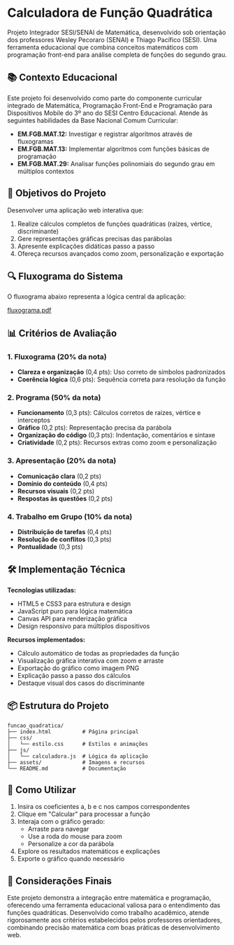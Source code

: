 # Calculadora de Função Quadrática

Projeto Integrador SESI/SENAI de Matemática, desenvolvido sob orientação dos professores Wesley Pecoraro (SENAI) e Thiago Pacífico (SESI). Uma ferramenta educacional que combina conceitos matemáticos com programação front-end para análise completa de funções do segundo grau.

## 📚 Contexto Educacional

Este projeto foi desenvolvido como parte do componente curricular integrado de Matemática, Programação Front-End e Programação para Dispositivos Mobile do 3º ano do SESI Centro Educacional. Atende às seguintes habilidades da Base Nacional Comum Curricular:

* **EM.FGB.MAT.12:** Investigar e registrar algoritmos através de fluxogramas
* **EM.FGB.MAT.13:** Implementar algoritmos com funções básicas de programação
* **EM.FGB.MAT.29:** Analisar funções polinomiais do segundo grau em múltiplos contextos

## 🎯 Objetivos do Projeto

Desenvolver uma aplicação web interativa que:

1. Realize cálculos completos de funções quadráticas (raízes, vértice, discriminante)
2. Gere representações gráficas precisas das parábolas
3. Apresente explicações didáticas passo a passo
4. Ofereça recursos avançados como zoom, personalização e exportação

## 🔍 Fluxograma do Sistema

O fluxograma abaixo representa a lógica central da aplicação:

[fluxograma.pdf](https://github.com/user-attachments/files/20259990/fluxograma.pdf)

## 📊 Critérios de Avaliação

### 1. Fluxograma (20% da nota)
* **Clareza e organização** (0,4 pts): Uso correto de símbolos padronizados
* **Coerência lógica** (0,6 pts): Sequência correta para resolução da função

### 2. Programa (50% da nota)
* **Funcionamento** (0,3 pts): Cálculos corretos de raízes, vértice e interceptos
* **Gráfico** (0,2 pts): Representação precisa da parábola
* **Organização do código** (0,3 pts): Indentação, comentários e sintaxe
* **Criatividade** (0,2 pts): Recursos extras como zoom e personalização

### 3. Apresentação (20% da nota)
* **Comunicação clara** (0,2 pts)
* **Domínio do conteúdo** (0,4 pts)
* **Recursos visuais** (0,2 pts)
* **Respostas às questões** (0,2 pts)

### 4. Trabalho em Grupo (10% da nota)
* **Distribuição de tarefas** (0,4 pts)
* **Resolução de conflitos** (0,3 pts)
* **Pontualidade** (0,3 pts)

## 🛠️ Implementação Técnica

**Tecnologias utilizadas:**
* HTML5 e CSS3 para estrutura e design
* JavaScript puro para lógica matemática
* Canvas API para renderização gráfica
* Design responsivo para múltiplos dispositivos

**Recursos implementados:**
* Cálculo automático de todas as propriedades da função
* Visualização gráfica interativa com zoom e arraste
* Exportação do gráfico como imagem PNG
* Explicação passo a passo dos cálculos
* Destaque visual dos casos do discriminante

## 📦 Estrutura do Projeto

```
funcao_quadratica/
├── index.html          # Página principal
├── css/
│   └── estilo.css      # Estilos e animações
├── js/
│   └── calculadora.js  # Lógica da aplicação
├── assets/             # Imagens e recursos
└── README.md           # Documentação
```

## 🚀 Como Utilizar

1. Insira os coeficientes a, b e c nos campos correspondentes
2. Clique em "Calcular" para processar a função
3. Interaja com o gráfico gerado:
   - Arraste para navegar
   - Use a roda do mouse para zoom
   - Personalize a cor da parábola
4. Explore os resultados matemáticos e explicações
5. Exporte o gráfico quando necessário

## 📝 Considerações Finais

Este projeto demonstra a integração entre matemática e programação, oferecendo uma ferramenta educacional valiosa para o entendimento das funções quadráticas. Desenvolvido como trabalho acadêmico, atende rigorosamente aos critérios estabelecidos pelos professores orientadores, combinando precisão matemática com boas práticas de desenvolvimento web.
